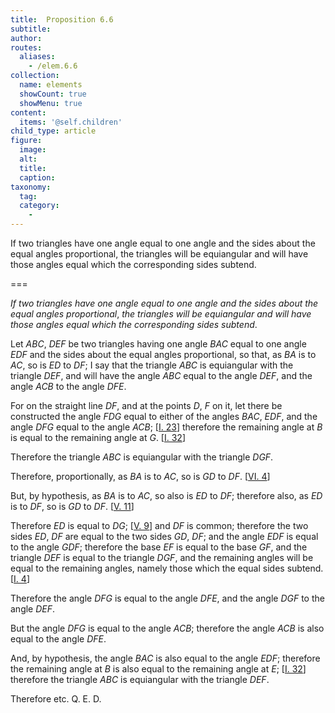 ```yaml
---
title:  Proposition 6.6
subtitle: 
author:
routes:
  aliases:
    - /elem.6.6
collection:
  name: elements
  showCount: true
  showMenu: true
content:
  items: '@self.children'
child_type: article
figure:
  image:
  alt:
  title:
  caption:
taxonomy:
  tag:
  category:
    - 
---
```


<p><emph>If two triangles have one angle equal to one angle and the sides about the equal angles proportional</emph>, <emph>the triangles will be equiangular and will have those angles equal which the corresponding sides subtend</emph>. </p>

===

<p><em>If two triangles have one angle equal to one angle and the sides about the equal angles proportional</em>, <em>the triangles will be equiangular and will have those angles equal which the corresponding sides subtend</em>. </p>

<p>Let <em>ABC</em>, <em>DEF</em> be two triangles having one angle <em>BAC</em> equal to one angle <em>EDF</em> and the sides about the equal angles proportional, so that, <span class="center">as <em>BA</em> is to <em>AC</em>, so is <em>ED</em> to <em>DF</em>;</span> I say that the triangle <em>ABC</em> is equiangular with the triangle <em>DEF</em>, and will have the angle <em>ABC</em> equal to the angle <em>DEF</em>, and the angle <em>ACB</em> to the angle <em>DFE</em>. </p>

<p>For on the straight line <em>DF</em>, and at the points <em>D</em>, <em>F</em> on it, let there be constructed the angle <em>FDG</em> equal to either of the angles <em>BAC</em>, <em>EDF</em>, and the angle <em>DFG</em> equal to the angle <em>ACB</em>; [<a href="/elem.1.23">I. 23</a>] <span class="center">therefore the remaining angle at <em>B</em> is equal to the remaining angle at <em>G</em>. [<a href="/elem.1.32">I. 32</a>]</span>
       <pb n="205"/></p>

<p>Therefore the triangle <em>ABC</em> is equiangular with the triangle <em>DGF</em>. </p>

<p>Therefore, proportionally, as <em>BA</em> is to <em>AC</em>, so is <em>GD</em> to <em>DF</em>. [<a href="/elem.6.4">VI. 4</a>] </p>

<p>But, by hypothesis, as <em>BA</em> is to <em>AC</em>, so also is <em>ED</em> to <em>DF</em>; therefore also, as <em>ED</em> is to <em>DF</em>, so is <em>GD</em> to <em>DF</em>. [<a href="/elem.5.11">V. 11</a>] 
      </p>

<p>Therefore <em>ED</em> is equal to <em>DG</em>; [<a href="/elem.5.9">V. 9</a>] and <em>DF</em> is common; <span class="center">therefore the two sides <em>ED</em>, <em>DF</em> are equal to the two sides <em>GD</em>, <em>DF</em>; and the angle <em>EDF</em> is equal to the angle <em>GDF</em>; therefore the base <em>EF</em> is equal to the base <em>GF</em>, and the triangle <em>DEF</em> is equal to the triangle <em>DGF</em>,</span> and the remaining angles will be equal to the remaining angles, namely those which the equal sides subtend. [<a href="/elem.1.4">I. 4</a>] </p>

<p>Therefore the angle <em>DFG</em> is equal to the angle <em>DFE</em>, <span class="center">and the angle <em>DGF</em> to the angle <em>DEF</em>.</span>
      </p>

<p>But the angle <em>DFG</em> is equal to the angle <em>ACB</em>; therefore the angle <em>ACB</em> is also equal to the angle <em>DFE</em>. </p>

<p>And, by hypothesis, the angle <em>BAC</em> is also equal to the angle <em>EDF</em>; therefore the remaining angle at <em>B</em> is also equal to the remaining angle at <em>E</em>; [<a href="/elem.1.32">I. 32</a>] <span class="center">therefore the triangle <em>ABC</em> is equiangular with the triangle <em>DEF</em>.</span>
      </p>

<p>Therefore etc. Q. E. D.</p>
